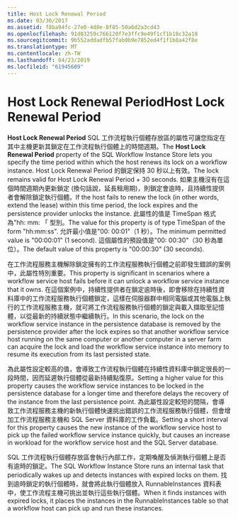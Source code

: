 ```yaml
---
title: Host Lock Renewal Period
ms.date: 03/30/2017
ms.assetid: f8ba94fc-27e0-4d8e-8f85-50a6d2a3cd43
ms.openlocfilehash: 91d83259c766120f7e3ffc9e49f1cf1b18c32a18
ms.sourcegitcommit: 9b552addadfb57fab0b9e7852ed4f1f1b8a42f8e
ms.translationtype: MT
ms.contentlocale: zh-TW
ms.lasthandoff: 04/23/2019
ms.locfileid: "61945609"
---
```

# <a name="host-lock-renewal-period"></a><span data-ttu-id="0f635-102">Host Lock Renewal Period</span><span class="sxs-lookup"><span data-stu-id="0f635-102">Host Lock Renewal Period</span></span>
<span data-ttu-id="0f635-103">**Host Lock Renewal Period** SQL 工作流程執行個體存放區的屬性可讓您指定在其中主機更新其鎖定在工作流程執行個體上的時間週期。</span><span class="sxs-lookup"><span data-stu-id="0f635-103">The **Host Lock Renewal Period** property of the SQL Workflow Instance Store lets you specify the time period within which the host renews its lock on a workflow instance.</span></span> <span data-ttu-id="0f635-104">Host Lock Renewal Period 的鎖定保持 30 秒以上有效。</span><span class="sxs-lookup"><span data-stu-id="0f635-104">The lock remains valid for Host Lock Renewal Period + 30 seconds.</span></span> <span data-ttu-id="0f635-105">如果主機沒有在這個時間週期內更新鎖定 (換句話說，延長租用期)，則鎖定會逾時，且持續性提供者會解除鎖定執行個體。</span><span class="sxs-lookup"><span data-stu-id="0f635-105">If the host fails to renew the lock (in other words, extend the lease) within this time period, the lock expires and the persistence provider unlocks the instance.</span></span> <span data-ttu-id="0f635-106">此屬性的值是 TimeSpan 格式為"hh: mm: 「 型別。</span><span class="sxs-lookup"><span data-stu-id="0f635-106">The value for this property is of type TimeSpan of the form "hh:mm:ss".</span></span> <span data-ttu-id="0f635-107">允許最小值是"00: 00:01"（1 秒）。</span><span class="sxs-lookup"><span data-stu-id="0f635-107">The minimum permitted value is "00:00:01" (1 second).</span></span> <span data-ttu-id="0f635-108">這個屬性的預設值是"00: 00:30"（30 秒為單位）。</span><span class="sxs-lookup"><span data-stu-id="0f635-108">The default value of this property is "00:00:30" (30 seconds).</span></span>  
  
 <span data-ttu-id="0f635-109">在工作流程服務主機解除鎖定擁有的工作流程服務執行個體之前即發生錯誤的案例中，此屬性特別重要。</span><span class="sxs-lookup"><span data-stu-id="0f635-109">This property is significant in scenarios where a workflow service host fails before it can unlock a workflow service instance that it owns.</span></span> <span data-ttu-id="0f635-110">在這個案例中，持續性提供者在鎖定逾時後，即會移除在持續性資料庫中的工作流程服務執行個體鎖定，這樣在伺服器群中相同電腦或其他電腦上執行的工作流程服務主機，就可將工作流程服務執行個體的鎖定與載入擷取至記憶體，以從最新的持續狀態中繼續執行。</span><span class="sxs-lookup"><span data-stu-id="0f635-110">In this scenario, the lock on the workflow service instance in the persistence database is removed by the persistence provider after the lock expires so that another workflow service host running on the same computer or another computer in a server farm can acquire the lock and load the workflow service instance into memory to resume its execution from its last persisted state.</span></span>  
  
 <span data-ttu-id="0f635-111">為此屬性設定較高的值，會導致工作流程執行個體在持續性資料庫中鎖定很長的一段時間，因而延遲執行個體從最新持續點復原。</span><span class="sxs-lookup"><span data-stu-id="0f635-111">Setting a higher value for this property causes the workflow service instances to be locked in the persistence database for a longer time and therefore delays the recovery of the instance from the last persistence point.</span></span> <span data-ttu-id="0f635-112">為此屬性設定較短的間隔，會導致工作流程服務主機的新執行個體快速挑出錯誤的工作流程服務執行個體，但會增加工作流程服務主機和 SQL Server 資料庫的工作負載。</span><span class="sxs-lookup"><span data-stu-id="0f635-112">Setting a short interval for this property causes the new instance of the workflow service host to pick up the failed workflow service instance quickly, but causes an increase in workload for the workflow service host and the SQL Server database.</span></span>  
  
 <span data-ttu-id="0f635-113">SQL 工作流程執行個體存放區會執行內部工作，定期喚醒及偵測執行個體上是否有逾時的鎖定。</span><span class="sxs-lookup"><span data-stu-id="0f635-113">The SQL Workflow Instance Store runs an internal task that periodically wakes up and detects instances with expired locks on them.</span></span> <span data-ttu-id="0f635-114">找到逾時鎖定的執行個體時，就會將此執行個體放入 RunnableInstances 資料表中，使工作流程主機可挑出並執行這些執行個體。</span><span class="sxs-lookup"><span data-stu-id="0f635-114">When it finds instances with expired locks, it places the instances in the RunnableInstances table so that a workflow host can pick up and run these instances.</span></span>
